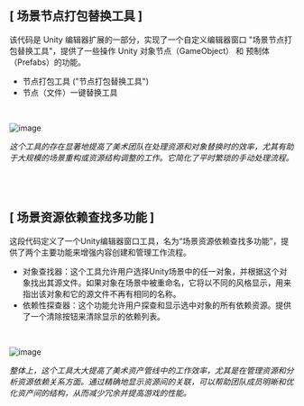 ## **[ 场景节点打包替换工具 ]**

该代码是 Unity 编辑器扩展的一部分，实现了一个自定义编辑器窗口 "场景节点打包替换工具"，提供了一些操作 Unity 对象节点（GameObject） 和 预制体（Prefabs）的功能。<br>
- 节点打包工具 ("节点打包替换工具")<br>
- 节点（文件）一键替换工具<br>
<br>

![image](https://github.com/Beehcer/UnityTools/assets/52235943/aa685181-8c84-479c-864d-dfea79cf4305)

*这个工具的存在显著地提高了美术团队在处理资源和对象替换时的效率，尤其有助于大规模的场景重构或资源结构调整的工作。它简化了平时繁琐的手动处理流程。*
<br>
<br>
<br>
<br>

## **[ 场景资源依赖查找多功能 ]**

这段代码定义了一个Unity编辑器窗口工具，名为“场景资源依赖查找多功能”，提供了两个主要功能来增强内容创建和管理工作流程。<br>
- 对象查找器：这个工具允许用户选择Unity场景中的任一对象，并根据这个对象找出其源文件。如果对象在场景中被重命名，它将以不同的风格显示，用来指出该对象和它的源文件不再有相同的名称。<br>
- 依赖性探查器：这个功能允许用户探查和显示选中对象的所有依赖资源。提供了一个清除按钮来清除显示的依赖列表。<br>
<br>

![image](https://github.com/Beehcer/UnityTools/assets/52235943/d6a90812-9520-4901-b08a-34a558ad1825)

*整体上，这个工具大大提高了美术资产管线中的工作效率，尤其是在管理资源和分析资源依赖关系方面。通过精确地显示资源间的关联，可以帮助团队成员明晰和优化资产间的结构，从而减少冗余并提高游戏的性能。*
<br>
